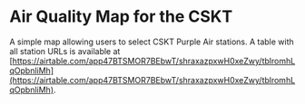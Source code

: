 # Air Quality Map for the CSKT

A simple map allowing users to select CSKT Purple Air stations. A table with all station URLs is available at [https://airtable.com/app47BTSMOR7BEbwT/shraxazpxwH0xeZwy/tblromhLqOpbnliMh](https://airtable.com/app47BTSMOR7BEbwT/shraxazpxwH0xeZwy/tblromhLqOpbnliMh).